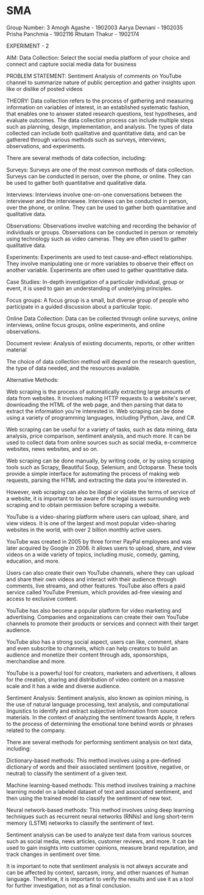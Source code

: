 # SMA

Group Number: 3
Amogh Agashe - 1902003
Aarya Devnani - 1902035
Prisha Panchmia - 1902116
Rhutam Thakur - 1902174

EXPERIMENT - 2

AIM:
Data Collection: Select the social media platform of your choice and connect and capture social media data for business

PROBLEM STATEMENT:
Sentiment Analysis of comments on YouTube channel to summarize nature of public perception and gather insights upon like or dislike of posted videos

THEORY:
Data collection refers to the process of gathering and measuring information on variables of interest, in an established systematic fashion, that enables one to answer stated research questions, test hypotheses, and evaluate outcomes. The data collection process can include multiple steps such as planning, design, implementation, and analysis. The types of data collected can include both qualitative and quantitative data, and can be gathered through various methods such as surveys, interviews, observations, and experiments.

There are several methods of data collection, including:

Surveys: Surveys are one of the most common methods of data collection. Surveys can be conducted in person, over the phone, or online. They can be used to gather both quantitative and qualitative data.

Interviews: Interviews involve one-on-one conversations between the interviewer and the interviewee. Interviews can be conducted in person, over the phone, or online. They can be used to gather both quantitative and qualitative data.

Observations: Observations involve watching and recording the behavior of individuals or groups. Observations can be conducted in person or remotely using technology such as video cameras. They are often used to gather qualitative data.

Experiments: Experiments are used to test cause-and-effect relationships. They involve manipulating one or more variables to observe their effect on another variable. Experiments are often used to gather quantitative data.

Case Studies: In-depth investigation of a particular individual, group or event, it is used to gain an understanding of underlying principles.

Focus groups: A focus group is a small, but diverse group of people who participate in a guided discussion about a particular topic.

Online Data Collection: Data can be collected through online surveys, online interviews, online focus groups, online experiments, and online observations.

Document review: Analysis of existing documents, reports, or other written material

The choice of data collection method will depend on the research question, the type of data needed, and the resources available.


Alternative Methods:

Web scraping is the process of automatically extracting large amounts of data from websites. It involves making HTTP requests to a website's server, downloading the HTML of the web page, and then parsing that data to extract the information you're interested in. Web scraping can be done using a variety of programming languages, including Python, Java, and C#.

Web scraping can be useful for a variety of tasks, such as data mining, data analysis, price comparison, sentiment analysis, and much more. It can be used to collect data from online sources such as social media, e-commerce websites, news websites, and so on.

Web scraping can be done manually, by writing code, or by using scraping tools such as Scrapy, Beautiful Soup, Selenium, and Octoparse. These tools provide a simple interface for automating the process of making web requests, parsing the HTML and extracting the data you're interested in.

However, web scraping can also be illegal or violate the terms of service of a website, it is important to be aware of the legal issues surrounding web scraping and to obtain permission before scraping a website.



YouTube is a video-sharing platform where users can upload, share, and view videos. It is one of the largest and most popular video-sharing websites in the world, with over 2 billion monthly active users.

YouTube was created in 2005 by three former PayPal employees and was later acquired by Google in 2006. It allows users to upload, share, and view videos on a wide variety of topics, including music, comedy, gaming, education, and more.

Users can also create their own YouTube channels, where they can upload and share their own videos and interact with their audience through comments, live streams, and other features. YouTube also offers a paid service called YouTube Premium, which provides ad-free viewing and access to exclusive content.

YouTube has also become a popular platform for video marketing and advertising. Companies and organizations can create their own YouTube channels to promote their products or services and connect with their target audience.

YouTube also has a strong social aspect, users can like, comment, share and even subscribe to channels, which can help creators to build an audience and monetize their content through ads, sponsorships, merchandise and more.

YouTube is a powerful tool for creators, marketers and advertisers, it allows for the creation, sharing and distribution of video content on a massive scale and it has a wide and diverse audience.


Sentiment Analysis:
Sentiment analysis, also known as opinion mining, is the use of natural language processing, text analysis, and computational linguistics to identify and extract subjective information from source materials. In the context of analyzing the sentiment towards Apple, it refers to the process of determining the emotional tone behind words or phrases related to the company.

There are several methods for performing sentiment analysis on text data, including:

Dictionary-based methods: This method involves using a pre-defined dictionary of words and their associated sentiment (positive, negative, or neutral) to classify the sentiment of a given text.

Machine learning-based methods: This method involves training a machine learning model on a labeled dataset of text and associated sentiment, and then using the trained model to classify the sentiment of new text.

Neural network-based methods: This method involves using deep learning techniques such as recurrent neural networks (RNNs) and long short-term memory (LSTM) networks to classify the sentiment of text.

Sentiment analysis can be used to analyze text data from various sources such as social media, news articles, customer reviews, and more. It can be used to gain insights into customer opinions, measure brand reputation, and track changes in sentiment over time.

It is important to note that sentiment analysis is not always accurate and can be affected by context, sarcasm, irony, and other nuances of human language. Therefore, it is important to verify the results and use it as a tool for further investigation, not as a final conclusion.


